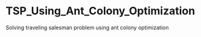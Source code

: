 # TSP_Using_Ant_Colony_Optimization
Solving traveling salesman problem using ant colony optimization
